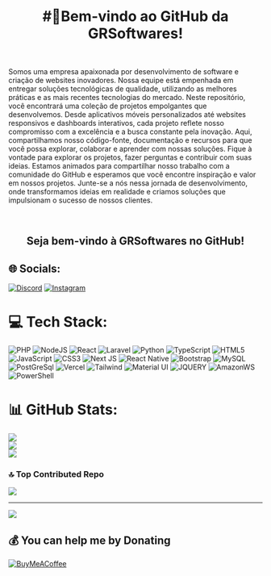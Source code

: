

<h1 align="center">#💫Bem-vindo ao GitHub da GRSoftwares!</h1> <br>
<p align="left">
Somos uma empresa apaixonada por desenvolvimento de software e criação de websites inovadores. Nossa equipe está empenhada em entregar soluções tecnológicas de qualidade, utilizando as melhores práticas e as mais recentes tecnologias do mercado. Neste repositório, você encontrará uma coleção de projetos empolgantes que desenvolvemos. Desde aplicativos móveis personalizados até websites responsivos e dashboards interativos, cada projeto reflete nosso compromisso com a excelência e a busca constante pela inovação. Aqui, compartilhamos nosso código-fonte, documentação e recursos para que você possa explorar, colaborar e aprender com nossas soluções. Fique à vontade para explorar os projetos, fazer perguntas e contribuir com suas ideias. Estamos animados para compartilhar nosso trabalho com a comunidade do GitHub e esperamos que você encontre inspiração e valor em nossos projetos. Junte-se a nós nessa jornada de desenvolvimento, onde transformamos ideias em realidade e criamos soluções que impulsionam o sucesso de nossos clientes.  
</p>  <br><h2 align="center"> Seja bem-vindo à GRSoftwares no GitHub!</h2>

## 🌐 Socials:
[![Discord](https://img.shields.io/badge/Discord-%237289DA.svg?logo=discord&logoColor=white)](https://discord.gg/https://discord.gg/Zy7SmKDg5y) [![Instagram](https://img.shields.io/badge/Instagram-%23E4405F.svg?logo=Instagram&logoColor=white)](https://instagram.com/https://www.instagram.com/grsoftwares/) 

# 💻 Tech Stack:
![PHP](https://img.shields.io/badge/php-%23777BB4.svg?style=plastic&logo=php&logoColor=white)
![NodeJS](https://img.shields.io/badge/Node.js-43853D?style=plastic&logo=node.js&logoColor=white)
![React](https://img.shields.io/badge/react-%2320232a.svg?style=plastic&logo=react&logoColor=%2361DAFB)
![Laravel](https://img.shields.io/badge/laravel-%23FF2D20.svg?style=plastic&logo=laravel&logoColor=white) 
![Python](https://img.shields.io/badge/python-3670A0?style=plastic&logo=python&logoColor=ffdd54)
![TypeScript](https://img.shields.io/badge/typescript-%23007ACC.svg?style=plastic&logo=typescript&logoColor=white)
![HTML5](https://img.shields.io/badge/html5-%23E34F26.svg?style=plastic&logo=html5&logoColor=white) 
![JavaScript](https://img.shields.io/badge/javascript-%23323330.svg?style=plastic&logo=javascript&logoColor=%23F7DF1E)
![CSS3](https://img.shields.io/badge/css3-%231572B6.svg?style=plastic&logo=css3&logoColor=white)
![Next JS](https://img.shields.io/badge/Next-black?style=plastic&logo=next.js&logoColor=white)
![React Native](https://img.shields.io/badge/React_Native-20232A?style=plastic&logo=react&logoColor=61DAFB)
![Bootstrap](https://img.shields.io/badge/bootstrap-%23563D7C.svg?style=plastic&logo=bootstrap&logoColor=white)
![MySQL](https://img.shields.io/badge/mysql-%2300f.svg?style=plastic&logo=mysql&logoColor=white)
![PostGreSql](https://img.shields.io/badge/PostgreSQL-316192?style=plastic&logo=postgresql&logoColor=white)
![Vercel](https://img.shields.io/badge/Sass-CC6699?style=plastic&logo=sass&logoColor=white)
![Tailwind](https://img.shields.io/badge/Tailwind_CSS-38B2AC?style=plastic&logo=tailwind-css&logoColor=white)
![Material UI](https://img.shields.io/badge/Material--UI-0081CB?style=plastic&logo=material-ui&logoColor=white)
![JQUERY](https://img.shields.io/badge/jQuery-0769AD?style=plastic&logo=jquery&logoColor=white)
![AmazonWS](https://img.shields.io/badge/Amazon_AWS-232F3E?style=plastic&logo=amazon-aws&logoColor=white)
![PowerShell](https://img.shields.io/badge/Powershell-2CA5E0?style=plastic&logo=powershell&logoColor=white)

# 📊 GitHub Stats:
![](https://github-readme-stats.vercel.app/api?username=GrSofwtares&theme=tokyonight&hide_border=false&include_all_commits=true&count_private=true)<br/>
![](https://github-readme-streak-stats.herokuapp.com/?user=GrSofwtares&theme=tokyonight&hide_border=false)<br/>
![](https://github-readme-stats.vercel.app/api/top-langs/?username=GrSofwtares&theme=tokyonight&hide_border=false&include_all_commits=true&count_private=true&layout=compact)

### 🔝 Top Contributed Repo
![](https://github-contributor-stats.vercel.app/api?username=GrSofwtares&limit=5&theme=tokyonight&combine_all_yearly_contributions=true)

---
[![](https://visitcount.itsvg.in/api?id=GrSofwtares&icon=1&color=1)](https://visitcount.itsvg.in)

  ## 💰 You can help me by Donating
  [![BuyMeACoffee](https://img.shields.io/badge/Buy%20Me%20a%20Coffee-ffdd00?style=for-the-badge&logo=buy-me-a-coffee&logoColor=black)](https://buymeacoffee.com/https://www.buymeacoffee.com/grsoftwares) 

  
<!-- Proudly created with GPRM ( https://gprm.itsvg.in ) -->
